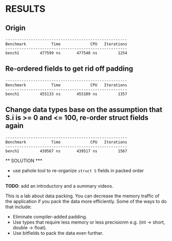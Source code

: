 # RESULTS
## Origin
```
-----------------------------------------------------
Benchmark           Time             CPU   Iterations
-----------------------------------------------------
bench1         477599 ns       477540 ns         1254
```

## Re-ordered fields to get rid off padding
```
-----------------------------------------------------
Benchmark           Time             CPU   Iterations
-----------------------------------------------------
bench1         455133 ns       455109 ns         1357
```

## Change data types base on the assumption that S.i is >= 0 and <= 100, re-order struct fields again
```
-----------------------------------------------------
Benchmark           Time             CPU   Iterations
-----------------------------------------------------
bench1         439567 ns       439517 ns         1567
```

** SOLUTION ***
* use pahole tool to re-organize `struct S` fields in packed order
* 

**TODO**: add an introductory and a summary videos.

This is a lab about data packing. You can decrease the memory traffic of the application if you pack the data more efficiently.
Some of the ways to do that include:

* Eliminate compiler-added padding.
* Use types that require less memory or less precisionm e.g. (int -> short, double -> float).
* Use bitfields to pack the data even further.
